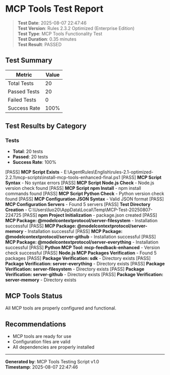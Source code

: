﻿# MCP Tools Test Report

> **Test Date**: 2025-08-07 22:47:46  
> **Test Version**: Rules 2.3.2 Optimized (Enterprise Edition)  
> **Test Type**: MCP Tools Functionality Test  
> **Test Duration**: 0.35 minutes  
> **Test Result**: PASSED  

## Test Summary

| Metric | Value |
|--------|-------|
| Total Tests | 20 |
| Passed Tests | 20 |
| Failed Tests | 0 |
| Success Rate | 100% |

## Test Results by Category

###  Tests

- **Total**: 20 tests
- **Passed**: 20 tests
- **Success Rate**: 100%

[PASS] **MCP Script Exists** - E:\AgentRules\English\rules-2.1-optimized-2.2.1\mcp-scripts\install-mcp-tools-enhanced-final.ps1
[PASS] **MCP Script Syntax** - No syntax errors
[PASS] **MCP Script Node.js Check** - Node.js version check found
[PASS] **MCP Script npm Install** - npm install commands found
[PASS] **MCP Script Python Check** - Python version check found
[PASS] **MCP Configuration JSON Syntax** - Valid JSON format
[PASS] **MCP Configuration Servers** - Found 5 servers
[PASS] **Test Directory Creation** - C:\Users\luo20\AppData\Local\Temp\MCP-Test-20250807-224725
[PASS] **npm Project Initialization** - package.json created
[PASS] **MCP Package: @modelcontextprotocol/server-filesystem** - Installation successful
[PASS] **MCP Package: @modelcontextprotocol/server-memory** - Installation successful
[PASS] **MCP Package: @modelcontextprotocol/server-github** - Installation successful
[PASS] **MCP Package: @modelcontextprotocol/server-everything** - Installation successful
[PASS] **Python MCP Tool: mcp-feedback-enhanced** - Version check successful
[PASS] **Node.js MCP Packages Verification** - Found 5 packages
[PASS] **Package Verification: sdk** - Directory exists
[PASS] **Package Verification: server-everything** - Directory exists
[PASS] **Package Verification: server-filesystem** - Directory exists
[PASS] **Package Verification: server-github** - Directory exists
[PASS] **Package Verification: server-memory** - Directory exists

## MCP Tools Status

All MCP tools are properly configured and functional.

## Recommendations

- MCP tools are ready for use
- Configuration files are valid
- All dependencies are properly installed

---

**Generated by**: MCP Tools Testing Script v1.0  
**Timestamp**: 2025-08-07 22:47:46
